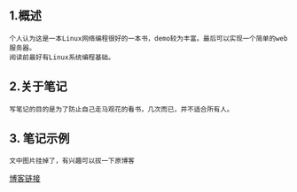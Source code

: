 ## 1.概述

    个人认为这是一本Linux网络编程很好的一本书，demo较为丰富。最后可以实现一个简单的web服务器。
    阅读前最好有Linux系统编程基础。

## 2.关于笔记
    
    写笔记的目的是为了防止自己走马观花的看书，几次而已，并不适合所有人。

## 3. 笔记示例  

    文中图片挂掉了，有兴趣可以拔一下原博客 
    
[博客链接](https://justxyx.github.io/)

